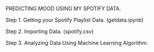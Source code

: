 PREDICTING MOOD USING MY SPOTIFY DATA.

Step 1. Getting your Spotify Playlist Data. (getdata.ipynb)

Step 2. Importing Data. (spotify.csv)

Step 3. Analyzing Data Using Machine Learning Algorithm.
